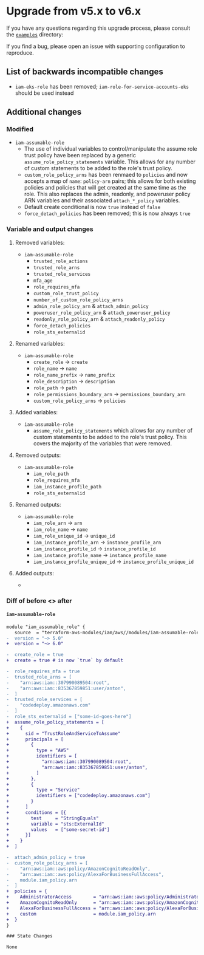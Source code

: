 # Upgrade from v5.x to v6.x

If you have any questions regarding this upgrade process, please consult the [`examples`](https://github.com/terraform-aws-modules/terraform-aws-iam/tree/master/examples/) directory:

If you find a bug, please open an issue with supporting configuration to reproduce.

## List of backwards incompatible changes

- `iam-eks-role` has been removed; `iam-role-for-service-accounts-eks` should be used instead

## Additional changes

### Modified

- `iam-assumable-role`
    - The use of individual variables to control/manipulate the assume role trust policy have been replaced by a generic `assume_role_policy_statements` variable. This allows for any number of custom statements to be added to the role's trust policy.
    - `custom_role_policy_arns` has been renmaed to `policies` and now accepts a map of `name`: `policy-arn` pairs; this allows for both existing policies and policies that will get created at the same time as the role. This also replaces the admin, readonly, and poweruser policy ARN variables and their associated `attach_*_policy` variables.
    - Default create conditional is now `true` instead of `false`
    - `force_detach_policies` has been removed; this is now always `true`

### Variable and output changes

1. Removed variables:

    - `iam-assumable-role`
        - `trusted_role_actions`
        - `trusted_role_arns`
        - `trusted_role_services`
        - `mfa_age`
        - `role_requires_mfa`
        - `custom_role_trust_policy`
        - `number_of_custom_role_policy_arns`
        - `admin_role_policy_arn` & `attach_admin_policy`
        - `poweruser_role_policy_arn` & `attach_poweruser_policy`
        - `readonly_role_policy_arn` & `attach_readonly_policy`
        - `force_detach_policies`
        - `role_sts_externalid`

2. Renamed variables:

    - `iam-assumable-role`
        - `create_role` -> `create`
        - `role_name` -> `name`
        - `role_name_prefix` -> `name_prefix`
        - `role_description` -> `description`
        - `role_path` -> `path`
        - `role_permissions_boundary_arn` -> `permissions_boundary_arn`
        - `custom_role_policy_arns` -> `policies`

3. Added variables:

    - `iam-assumable-role`
        - `assume_role_policy_statements` which allows for any number of custom statements to be added to the role's trust policy. This covers the majority of the variables that were removed.

4. Removed outputs:

    - `iam-assumable-role`
        - `iam_role_path`
        - `role_requires_mfa`
        - `iam_instance_profile_path`
        - `role_sts_externalid`

5. Renamed outputs:

    - `iam-assumable-role`
        - `iam_role_arn` -> `arn`
        - `iam_role_name` -> `name`
        - `iam_role_unique_id` -> `unique_id`
        - `iam_instance_profile_arn` -> `instance_profile_arn`
        - `iam_instance_profile_id` -> `instance_profile_id`
        - `iam_instance_profile_name` -> `instance_profile_name`
        - `iam_instance_profile_unique_id` -> `instance_profile_unique_id`

6. Added outputs:

    -

### Diff of before <> after

#### `iam-assumable-role`

```diff
module "iam_assumable_role" {
   source  = "terraform-aws-modules/iam/aws//modules/iam-assumable-role"
-  version = "~> 5.0"
+  version = "~> 6.0"

-  create_role = true
+  create = true # is now `true` by default

-  role_requires_mfa = true
-  trusted_role_arns = [
-    "arn:aws:iam::307990089504:root",
-    "arn:aws:iam::835367859851:user/anton",
-  ]
-  trusted_role_services = [
-    "codedeploy.amazonaws.com"
-  ]
-  role_sts_externalid = ["some-id-goes-here"]
+  assume_role_policy_statements = [
+    {
+      sid = "TrustRoleAndServiceToAssume"
+      principals = [
+        {
+          type = "AWS"
+          identifiers = [
+            "arn:aws:iam::307990089504:root",
+            "arn:aws:iam::835367859851:user/anton",
+          ]
+        },
+        {
+          type = "Service"
+          identifiers = ["codedeploy.amazonaws.com"]
+        }
+      ]
+      conditions = [{
+        test     = "StringEquals"
+        variable = "sts:ExternalId"
+        values   = ["some-secret-id"]
+      }]
+    }
+  ]

-  attach_admin_policy = true
-  custom_role_policy_arns = [
-    "arn:aws:iam::aws:policy/AmazonCognitoReadOnly",
-    "arn:aws:iam::aws:policy/AlexaForBusinessFullAccess",
-    module.iam_policy.arn
-  ]
+  policies = {
+    AdministratorAccess        = "arn:aws:iam::aws:policy/AdministratorAccess"
+    AmazonCognitoReadOnly      = "arn:aws:iam::aws:policy/AmazonCognitoReadOnly"
+    AlexaForBusinessFullAccess = "arn:aws:iam::aws:policy/AlexaForBusinessFullAccess"
+    custom                     = module.iam_policy.arn
+  }
}

### State Changes

None
